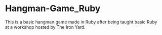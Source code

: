 # Hangman-Game_Ruby
This is a basic hangman game made in Ruby after being taught basic Ruby at a workshop hosted by The Iron Yard.
